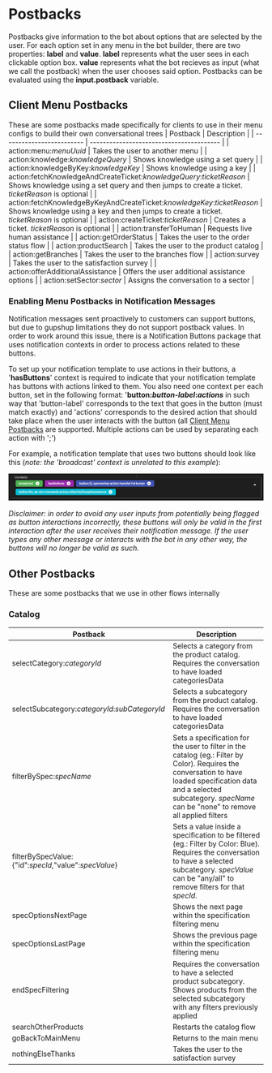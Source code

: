 # Postbacks

Postbacks give information to the bot about options that are selected by the user. For each option set in any menu in the bot builder, there are two properties: **label** and **value**. **label** represents what the user sees in each clickable option box. **value** represents what the bot recieves as input (what we call the postback) when the user chooses said option. Postbacks can be evaluated using the **input.postback** variable.

## Client Menu Postbacks
These are some postbacks made specifically for clients to use in their menu configs to build their own conversational trees
 | Postback                   | Description                              |
 | -------------------------  | ---------------------------------------- |
 | action:menu:_menuUuid_     | Takes the user to another menu           |
 | action:knowledge:_knowledgeQuery_                    | Shows knowledge using a set query                                   |
 | action:knowledgeByKey:_knowledgeKey_                 | Shows knowledge using a key                                   |
 | action:fetchKnowledgeAndCreateTicket:_knowledgeQuery_:_ticketReason_ | Shows knowledge using a set query and then jumps to create a ticket. _ticketReason_ is optional |
 | action:fetchKnowledgeByKeyAndCreateTicket:_knowledgeKey_:_ticketReason_ | Shows knowledge using a key and then jumps to create a ticket. _ticketReason_ is optional |
 | action:createTicket:_ticketReason_ | Creates a ticket. _ticketReason_ is optional |
 | action:transferToHuman | Requests live human assistance |
 | action:getOrderStatus | Takes the user to the order status flow |
 | action:productSearch | Takes the user to the product catalog |
 | action:getBranches | Takes the user to the branches flow |
 | action:survey | Takes the user to the satisfaction survey |
 | action:offerAdditionalAssistance | Offers the user additional assistance options |
 | action:setSector:_sector_ | Assigns the conversation to a sector |

### Enabling Menu Postbacks in Notification Messages
Notification messages sent proactively to customers can support buttons, but due to gupshup limitations they do not support postback values. In order to work around this issue, there is a Notification Buttons package that uses notification contexts in order to process actions related to these buttons.

To set up your notification template to use actions in their buttons, a '**hasButtons**' context is required to indicate that your notification template has buttons with actions linked to them. You also need one context per each button, set in the following format: '**button:_button-label_:_actions_** in such way that 'button-label' corresponds to the text that goes in the button (must match exactly) and 'actions' corresponds to the desired action that should take place when the user interacts with the button (all [Client Menu Postbacks](#client-menu-postbacks) are supported. Multiple actions can be used by separating each action with ';')

For example, a notification template that uses two buttons should look like this (_note: the 'broadcast' context is unrelated to this example_):

![notification button contexts](/images/botbuilder/postbacks/notification-buttons-contexts.jpg)

_Disclaimer: in order to avoid any user inputs from potentially being flagged as button interactions incorrectly, these buttons will only be valid in the first interaction after the user receives their notification message. If the user types any other message or interacts with the bot in any other way, the buttons will no longer be valid as such._

## Other Postbacks
These are some postbacks that we use in other flows internally
 ### Catalog
 | Postback        | Description   |
 | ---------------  | ------ |
 | selectCategory:_categoryId_     | Selects a category from the product catalog. Requires the conversation to have loaded categoriesData |
 | selectSubcategory:_categoryId_:_subCategoryId_          | Selects a subcategory from the product catalog. Requires the conversation to have loaded categoriesData |
 | filterBySpec:_specName_       | Sets a specification for the user to filter in the catalog (eg.: Filter by Color). Requires the conversation to have loaded specification data and a selected subcategory. _specName_ can be "none" to remove all applied filters |
 | filterBySpecValue:{"id":_specId_,"value":_specValue_} | Sets a value inside a specification to be filtered (eg.: Filter by Color: Blue). Requires the conversation to have a selected subcategory. _specValue_ can be "any/all" to remove filters for that _specId_. |
 | specOptionsNextPage | Shows the next page within the specification filtering menu |
 | specOptionsLastPage | Shows the previous page within the specification filtering menu |
 | endSpecFiltering | Requires the conversation to have a selected product subcategory. Shows products from the selected subcategory with any filters previously applied |
 | searchOtherProducts | Restarts the catalog flow |
 | goBackToMainMenu | Returns to the main menu |
 | nothingElseThanks | Takes the user to the satisfaction survey |
 
